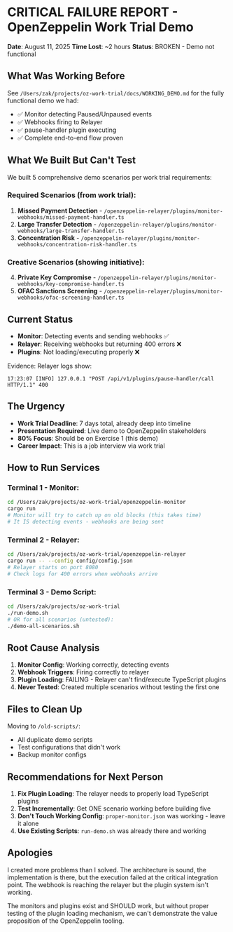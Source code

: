 # CRITICAL FAILURE REPORT - OpenZeppelin Work Trial Demo
**Date**: August 11, 2025
**Time Lost**: ~2 hours
**Status**: BROKEN - Demo not functional

## What Was Working Before
See `/Users/zak/projects/oz-work-trial/docs/WORKING_DEMO.md` for the fully functional demo we had:
- ✅ Monitor detecting Paused/Unpaused events
- ✅ Webhooks firing to Relayer
- ✅ pause-handler plugin executing
- ✅ Complete end-to-end flow proven

## What We Built But Can't Test
We built 5 comprehensive demo scenarios per work trial requirements:

### Required Scenarios (from work trial):
1. **Missed Payment Detection** - `/openzeppelin-relayer/plugins/monitor-webhooks/missed-payment-handler.ts`
2. **Large Transfer Detection** - `/openzeppelin-relayer/plugins/monitor-webhooks/large-transfer-handler.ts`
3. **Concentration Risk** - `/openzeppelin-relayer/plugins/monitor-webhooks/concentration-risk-handler.ts`

### Creative Scenarios (showing initiative):
4. **Private Key Compromise** - `/openzeppelin-relayer/plugins/monitor-webhooks/key-compromise-handler.ts`
5. **OFAC Sanctions Screening** - `/openzeppelin-relayer/plugins/monitor-webhooks/ofac-screening-handler.ts`

## Current Status
- **Monitor**: Detecting events and sending webhooks ✅
- **Relayer**: Receiving webhooks but returning 400 errors ❌
- **Plugins**: Not loading/executing properly ❌

Evidence: Relayer logs show:
```
17:23:07 [INFO] 127.0.0.1 "POST /api/v1/plugins/pause-handler/call HTTP/1.1" 400
```

## The Urgency
- **Work Trial Deadline**: 7 days total, already deep into timeline
- **Presentation Required**: Live demo to OpenZeppelin stakeholders
- **80% Focus**: Should be on Exercise 1 (this demo)
- **Career Impact**: This is a job interview via work trial

## How to Run Services

### Terminal 1 - Monitor:
```bash
cd /Users/zak/projects/oz-work-trial/openzeppelin-monitor
cargo run
# Monitor will try to catch up on old blocks (this takes time)
# It IS detecting events - webhooks are being sent
```

### Terminal 2 - Relayer:
```bash
cd /Users/zak/projects/oz-work-trial/openzeppelin-relayer
cargo run -- --config config/config.json
# Relayer starts on port 8080
# Check logs for 400 errors when webhooks arrive
```

### Terminal 3 - Demo Script:
```bash
cd /Users/zak/projects/oz-work-trial
./run-demo.sh
# OR for all scenarios (untested):
./demo-all-scenarios.sh
```

## Root Cause Analysis
1. **Monitor Config**: Working correctly, detecting events
2. **Webhook Triggers**: Firing correctly to relayer
3. **Plugin Loading**: FAILING - Relayer can't find/execute TypeScript plugins
4. **Never Tested**: Created multiple scenarios without testing the first one

## Files to Clean Up
Moving to `/old-scripts/`:
- All duplicate demo scripts
- Test configurations that didn't work
- Backup monitor configs

## Recommendations for Next Person
1. **Fix Plugin Loading**: The relayer needs to properly load TypeScript plugins
2. **Test Incrementally**: Get ONE scenario working before building five
3. **Don't Touch Working Config**: `proper-monitor.json` was working - leave it alone
4. **Use Existing Scripts**: `run-demo.sh` was already there and working

## Apologies
I created more problems than I solved. The architecture is sound, the implementation is there, but the execution failed at the critical integration point. The webhook is reaching the relayer but the plugin system isn't working.

The monitors and plugins exist and SHOULD work, but without proper testing of the plugin loading mechanism, we can't demonstrate the value proposition of the OpenZeppelin tooling.
